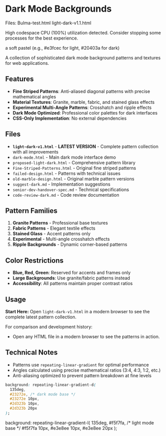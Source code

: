 # Dark Mode Backgrounds
Files: 
Bulma-test.html
light-dark-v1.1.html

High codespace CPU (100%) utilization detected. Consider stopping some processes for the best experience.

a soft pastel (e.g., #e3fcec for light, #20403a for dark)

A collection of sophisticated dark mode background patterns and textures for web applications.

## Features

- **Fine Striped Patterns**: Anti-aliased diagonal patterns with precise mathematical angles
- **Material Textures**: Granite, marble, fabric, and stained glass effects
- **Experimental Multi-Angle Patterns**: Crosshatch and ripple effects
- **Dark Mode Optimized**: Professional color palettes for dark interfaces
- **CSS-Only Implementation**: No external dependencies

## Files

- **`light-dark-v1.html`** -  **LATEST VERSION** - Complete pattern collection with all improvements
- `dark-mode.html` - Main dark mode interface demo
- `proposed-light-dark.html` - Comprehensive pattern library
- `Fine-Striped-Patterns.html` - Original fine striped patterns
- `failed-design.html` - Patterns with technical issues
- `old-marble-design.html` - Original marble pattern versions
- `suggest-dark.md` - Implementation suggestions
- `senior-dev-handover-spec.md` - Technical specifications
- `code-review-dark.md` - Code review documentation

## Pattern Families

1. **Granite Patterns** - Professional base textures
2. **Fabric Patterns** - Elegant textile effects
3. **Stained Glass** - Accent patterns only
4. **Experimental** - Multi-angle crosshatch effects
5. **Ripple Backgrounds** - Dynamic corner-based patterns

## Color Restrictions

- **Blue, Red, Green**: Reserved for accents and frames only
- **Large Backgrounds**: Use granite/fabric patterns instead
- **Accessibility**: All patterns maintain proper contrast ratios

## Usage

**Start Here:** Open `light-dark-v1.html` in a modern browser to see the complete latest pattern collection.

For comparison and development history:
- Open any HTML file in a modern browser to see the patterns in action.

## Technical Notes

- Patterns use `repeating-linear-gradient` for optimal performance
- Angles calculated using precise mathematical ratios (3:4, 4:3, 1:2, etc.)
- Anti-aliasing optimized to prevent pattern breakdown at fine levels

```css
background: repeating-linear-gradient-d(
  135deg,
  #23272e, /* dark mode base */
  #23272e 10px,
  #2d323b 10px,
  #2d323b 20px
);
```
background: repeating-linear-gradient-l(
  135deg,
  #f5f7fa, /* light mode base */
  #f5f7fa 10px,
  #e3e8ee 10px,
  #e3e8ee 20px
);